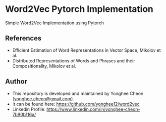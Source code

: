 # Word2Vec Pytorch Implementation   
Simple Word2Vec Implementation using Pytorch
 
## References
- Efficient Estimation of Word Representations in Vector Space, Mikolov et al.
- Distributed Representations of Words and Phrases and their Compositionality, Mikolov et al. 

## Author

- This repository is developed and maintained by Yonghee Cheon (yonghee.cheon@gmail.com).      
- It can be found here: https://github.com/yonghee12/word2vec
- Linkedin Profile: https://www.linkedin.com/in/yonghee-cheon-7b90b116a/
